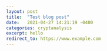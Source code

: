 ```yaml
---
layout: post
title:  "Test blog post"
date:   2021-04-27 14:21:19 -0400
categories: cryptanalysis
excerpt: hello
redirect_to: https://www.example.com
---
```


